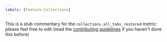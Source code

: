 ```yaml
---
labels: [Feature:Collections]
---
```


This is a stub commentary for the `collections.all_tabs_restored` metric: please feel free to edit (read the
[contributing guidelines](https://github.com/mozilla/glean-annotations/blob/main/CONTRIBUTING.md)
if you haven't done this before)
